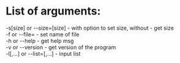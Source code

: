 # List of arguments:

-s[size] or --size=[size]               - with option to set size, without - get size  
-f<filename> or --file=<filename>       - set name of file  
-h or --help                            - get help msg  
-v or --version                         - get version of the program   
-l[<val1>,...] or --list=[<num1>,...]   - input list 
